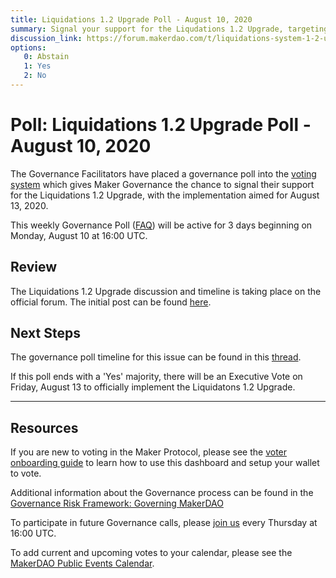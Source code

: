 ```yaml
---
title: Liquidations 1.2 Upgrade Poll - August 10, 2020
summary: Signal your support for the Liqudations 1.2 Upgrade, targeting an implementation date of August 13.
discussion_link: https://forum.makerdao.com/t/liquidations-system-1-2-upgrade-timeline/3592
options:
   0: Abstain
   1: Yes
   2: No
---
```

# Poll: Liquidations 1.2 Upgrade Poll - August 10, 2020

The Governance Facilitators have placed a governance poll into the [voting system](https://vote.makerdao.com/polling) which gives Maker Governance the chance to signal their support for the Liquidations 1.2 Upgrade, with the implementation aimed for August 13, 2020.

This weekly Governance Poll ([FAQ](https://community-development.makerdao.com/makerdao-mcd-faqs/faqs#governance)) will be active for 3 days beginning on Monday, August 10 at 16:00 UTC.

## Review

The Liquidations 1.2 Upgrade discussion and timeline is taking place on the official forum. The initial post can be found [here](https://forum.makerdao.com/t/liquidations-system-1-2-upgrade-timeline/3592). 

## Next Steps

The governance poll timeline for this issue can be found in this [thread](https://forum.makerdao.com/t/liquidations-system-1-2-upgrade-timeline/3592). 

If this poll ends with a 'Yes' majority, there will be an Executive Vote on Friday, August 13 to officially implement the Liquidatons 1.2 Upgrade. 

---

## Resources

If you are new to voting in the Maker Protocol, please see the [voter onboarding guide](https://community-development.makerdao.com/onboarding/voter-onboarding) to learn how to use this dashboard and setup your wallet to vote.

Additional information about the Governance process can be found in the [Governance Risk Framework: Governing MakerDAO](https://community-development.makerdao.com/governance/governance-risk-framework)

To participate in future Governance calls, please [join us](https://community-development.makerdao.com/governance/governance-and-risk-meetings) every Thursday at 16:00 UTC.

To add current and upcoming votes to your calendar, please see the [MakerDAO Public Events Calendar](https://calendar.google.com/calendar/embed?src=makerdao.com_3efhm2ghipksegl009ktniomdk%40group.calendar.google.com&ctz=America%2FLos_Angeles).

